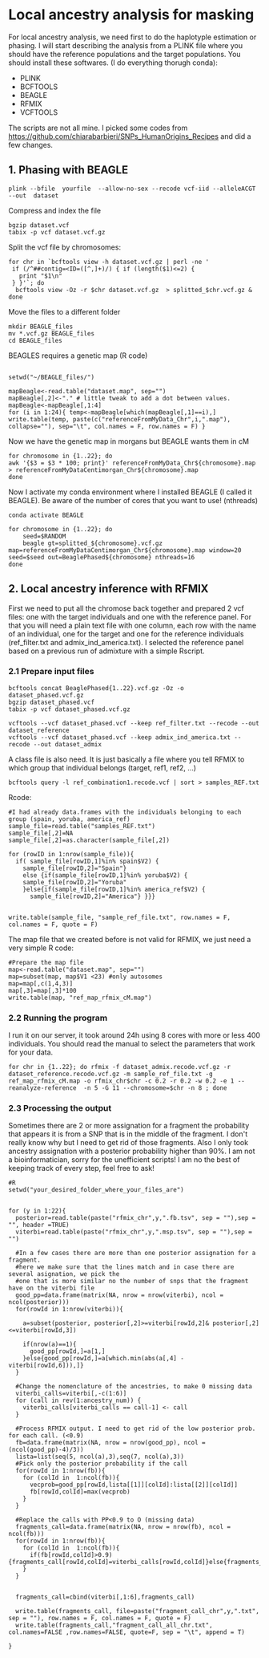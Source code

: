# Local ancestry analysis for masking

For local ancestry analysis, we need first to do the haplotyple estimation or phasing. I will start describing the analysis from a PLINK file where you should have the reference populations and the target populations. You should install these softwares. (I do everything thorugh conda):

- PLINK
- BCFTOOLS
- BEAGLE
- RFMIX
- VCFTOOLS

The scripts are not all mine. I picked some codes from https://github.com/chiarabarbieri/SNPs_HumanOrigins_Recipes and did a few changes.



## 1. Phasing with BEAGLE
```
plink --bfile  yourfile  --allow-no-sex --recode vcf-iid --alleleACGT --out  dataset
```

Compress and index the file

```
bgzip dataset.vcf
tabix -p vcf dataset.vcf.gz
```
Split the vcf file by chromosomes:

```
for chr in `bcftools view -h dataset.vcf.gz | perl -ne '
 if (/^##contig=<ID=([^,]+)/) { if (length($1)<=2) {
   print "$1\n"
 } }'`; do
  bcftools view -Oz -r $chr dataset.vcf.gz  > splitted_$chr.vcf.gz &
done
```

Move the files to a different folder
```
mkdir BEAGLE_files
mv *.vcf.gz BEAGLE_files
cd BEAGLE_files
```


BEAGLES requires a genetic map (R code)
```

setwd("~/BEAGLE_files/")

mapBeagle<-read.table("dataset.map", sep="")
mapBeagle[,2]<-"." # little tweak to add a dot between values. 
mapBeagle<-mapBeagle[,1:4]
for (i in 1:24){ temp<-mapBeagle[which(mapBeagle[,1]==i),] 
write.table(temp, paste(c("referenceFromMyData_Chr",i,".map"), collapse=""), sep="\t", col.names = F, row.names = F) }

```
Now we have the genetic map in morgans but BEAGLE wants them in cM

```
for chromosome in {1..22}; do
awk '{$3 = $3 * 100; print}' referenceFromMyData_Chr${chromosome}.map > referenceFromMyDataCentimorgan_Chr${chromosome}.map
done
```
Now I activate my conda environment where I installed BEAGLE (I called it BEAGLE). Be aware of the number of cores that you want to use! (nthreads)
```
conda activate BEAGLE

for chromosome in {1..22}; do
	seed=$RANDOM
    beagle gt=splitted_${chromosome}.vcf.gz  map=referenceFromMyDataCentimorgan_Chr${chromosome}.map window=20 seed=$seed out=BeaglePhased${chromosome} nthreads=16
done
```

## 2. Local ancestry inference with RFMIX
First we need to put all the chromose back together and prepared 2 vcf files: one with the target individuals and one with the reference panel. For that you will need a plain text file with one column, each row with the name of an individual, one for the target and one for the reference individuals (ref_filter.txt and admix_ind_america.txt). I selected the reference panel based on a previous run of admixture with a simple Rscript. 

### 2.1 Prepare input files
```
bcftools concat BeaglePhased{1..22}.vcf.gz -Oz -o dataset_phased.vcf.gz
bgzip dataset_phased.vcf
tabix -p vcf dataset_phased.vcf.gz

vcftools --vcf dataset_phased.vcf --keep ref_filter.txt --recode --out dataset_reference
vcftools --vcf dataset_phased.vcf --keep admix_ind_america.txt --recode --out dataset_admix

```
A class file is also need. It is just basically a file where you tell RFMIX to which group that individual belongs (target, ref1, ref2, ...)
```
bcftools query -l ref_combination1.recode.vcf | sort > samples_REF.txt
```
Rcode:

```
#I had already data.frames with the individuals belonging to each group (spain, yoruba, america_ref)
sample_file=read.table("samples_REF.txt") 
sample_file[,2]=NA
sample_file[,2]=as.character(sample_file[,2])

for (rowID in 1:nrow(sample_file)){
  if( sample_file[rowID,1]%in% spain$V2) {
    sample_file[rowID,2]="Spain"} 
    else {if(sample_file[rowID,1]%in% yoruba$V2) {
    sample_file[rowID,2]="Yoruba"
    }else{if(sample_file[rowID,1]%in% america_ref$V2) {
      sample_file[rowID,2]="America"} }}}


write.table(sample_file, "sample_ref_file.txt", row.names = F, col.names = F, quote = F)
```


The map file that we created before is not valid for RFMIX, we just need a very simple R code:
```
#Prepare the map file
map<-read.table("dataset.map", sep="")
map=subset(map, map$V1 <23) #only autosomes
map=map[,c(1,4,3)]
map[,3]=map[,3]*100
write.table(map, "ref_map_rfmix_cM.map")
```

### 2.2 Running the program
I run it on our server, it took around 24h using 8 cores with more or less 400 individuals. You should read the manual to select the parameters that work for your data. 

```
for chr in {1..22}; do rfmix -f dataset_admix.recode.vcf.gz -r dataset_reference.recode.vcf.gz -m sample_ref_file.txt -g ref_map_rfmix_cM.map -o rfmix_chr$chr -c 0.2 -r 0.2 -w 0.2 -e 1 --reanalyze-reference  -n 5 -G 11 --chromosome=$chr -n 8 ; done
```

### 2.3 Processing the output
Sometimes there are 2 or more assignation for a fragment the probability that appears it is from a SNP that is in the middle of the fragment. I don't really know why but I need to get rid of those fragments. Also I only took ancestry assignation with a posterior probability higher than 90%. I am not a bioinformatician, sorry for the unefficient scripts! I am no the best of keeping track of every step, feel free to ask!


```
#R
setwd("your_desired_folder_where_your_files_are")


for (y in 1:22){
  posterior=read.table(paste("rfmix_chr",y,".fb.tsv", sep = ""),sep = "", header =TRUE)
  viterbi=read.table(paste("rfmix_chr",y,".msp.tsv", sep = ""),sep = "")
  
  #In a few cases there are more than one posterior assignation for a fragment.
  #here we make sure that the lines match and in case there are several asignation, we pick the 
  #one that is more similar no the number of snps that the fragment have on the viterbi file
  good_pp=data.frame(matrix(NA, nrow = nrow(viterbi), ncol = ncol(posterior)))
  for(rowId in 1:nrow(viterbi)){
    
    a=subset(posterior, posterior[,2]>=viterbi[rowId,2]& posterior[,2]<=viterbi[rowId,3])
    
    if(nrow(a)==1){
      good_pp[rowId,]=a[1,]
    }else{good_pp[rowId,]=a[which.min(abs(a[,4] - viterbi[rowId,6])),]}
  }
  
  #Change the nomenclature of the ancestries, to make 0 missing data
  viterbi_calls=viterbi[,-c(1:6)]
  for (call in rev(1:ancestry_num)) {
    viterbi_calls[viterbi_calls == call-1] <- call
  }
  
  #Process RFMIX output. I need to get rid of the low posterior prob. for each call. (<0.9)
  fb=data.frame(matrix(NA, nrow = nrow(good_pp), ncol = (ncol(good_pp)-4)/3))
  lista=list(seq(5, ncol(a),3),seq(7, ncol(a),3))
  #Pick only the posterior probability if the call
  for(rowId in 1:nrow(fb)){
    for (colId in  1:ncol(fb)){
      vecprob=good_pp[rowId,lista[[1]][colId]:lista[[2]][colId]]
      fb[rowId,colId]=max(vecprob)
    }
  }
  
  #Replace the calls with PP<0.9 to O (missing data)
  fragments_call=data.frame(matrix(NA, nrow = nrow(fb), ncol = ncol(fb)))
  for(rowId in 1:nrow(fb)){
    for (colId in  1:ncol(fb)){
      if(fb[rowId,colId]>0.9){fragments_call[rowId,colId]=viterbi_calls[rowId,colId]}else{fragments_call[rowId,colId]=viterbi_calls[rowId,colId]=0}
    }
  }
  
  
  fragments_call=cbind(viterbi[,1:6],fragments_call)
  
  write.table(fragments_call, file=paste("fragment_call_chr",y,".txt", sep = ""), row.names = F, col.names = F, quote = F)
  write.table(fragments_call,"fragment_call_all_chr.txt", col.names=FALSE ,row.names=FALSE, quote=F, sep = "\t", append = T)
  
}

```



